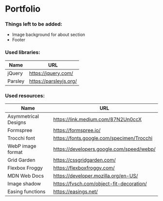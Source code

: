 # Portfolio

### Things left to be added:
* Image background for about section
* Footer

### Used libraries:
| Name | URL |
| ---- | --- |
| jQuery | https://jquery.com/ |
| Parsley | https://parsleyjs.org/ |

### Used resources:
| Name | URL |
| ---- | --- |
| Asymmetrical Designs | https://link.medium.com/87N2Un0ccX |
| Formspree | https://formspree.io/ |
| Trocchi font | https://fonts.google.com/specimen/Trocchi |
| WebP image format | https://developers.google.com/speed/webp/ |
| Grid Garden | https://cssgridgarden.com/ |
| Flexbox Froggy | https://flexboxfroggy.com/ |
| MDN Web Docs | https://developer.mozilla.org/en-US/ |
| Image shadow | https://fvsch.com/object-fit-decoration/ |
| Easing functions | https://easings.net/ |